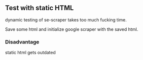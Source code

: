 ## Test with static HTML

dynamic testing of se-scraper takes too much fucking time.

Save some html and initialize google scraper with the saved html.

### Disadvantage

static html gets outdated